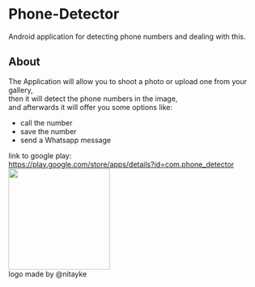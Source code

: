 # Phone-Detector
Android application for detecting phone numbers and dealing with this.

## About
The Application will allow you to shoot a photo or upload one from your gallery,<br />
then it will detect the phone numbers in the image,<br />
and afterwards it will offer you some options like:
  * call the number
  * save the number
  * send a Whatsapp message
  
link to google play:<br/>
https://play.google.com/store/apps/details?id=com.phone_detector<br />
<img align="center" src="https://github.com/sharp30/Phone-Detector/blob/develop/logo.jpeg" width="200" height="200"> <br />
logo made by @nitayke
